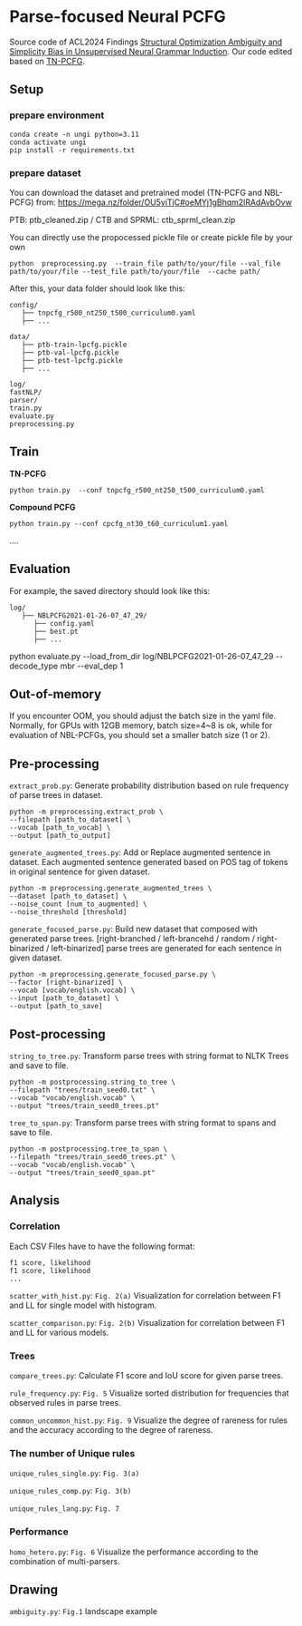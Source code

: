 # Parse-focused Neural PCFG

Source code of ACL2024 Findings [Structural Optimization Ambiguity and Simplicity Bias in Unsupervised Neural Grammar Induction](TBA).
Our code edited based on [TN-PCFG](https://github.com/sustcsonglin/TN-PCFG).

## Setup

### prepare environment 

```
conda create -n ungi python=3.11
conda activate ungi
pip install -r requirements.txt
```

### prepare dataset

You can download the dataset and pretrained model (TN-PCFG and NBL-PCFG) from:  https://mega.nz/folder/OU5yiTjC#oeMYj1gBhqm2lRAdAvbOvw

PTB:  ptb_cleaned.zip / CTB and SPRML: ctb_sprml_clean.zip

You can directly use the propocessed pickle file or create pickle file by your own

```
python  preprocessing.py  --train_file path/to/your/file --val_file path/to/your/file --test_file path/to/your/file  --cache path/
```

After this, your data folder should look like this:

```
config/
   ├── tnpcfg_r500_nt250_t500_curriculum0.yaml
   ├── ...
  
data/
   ├── ptb-train-lpcfg.pickle    
   ├── ptb-val-lpcfg.pickle
   ├── ptb-test-lpcfg.pickle
   ├── ...
   
log/
fastNLP/
parser/
train.py
evaluate.py
preprocessing.py
```

## Train

**TN-PCFG**

```
python train.py  --conf tnpcfg_r500_nt250_t500_curriculum0.yaml
```

**Compound PCFG**

```
python train.py --conf cpcfg_nt30_t60_curriculum1.yaml
```

....

## Evaluation

For example, the saved directory should look like this:

```
log/
   ├── NBLPCFG2021-01-26-07_47_29/
   	  ├── config.yaml
   	  ├── best.pt
   	  ├── ...
```

python evaluate.py --load_from_dir log/NBLPCFG2021-01-26-07_47_29  --decode_type mbr --eval_dep 1 

## Out-of-memory

If you encounter OOM, you should adjust the batch size in the yaml file. Normally, for GPUs with 12GB memory, batch size=4~8 is ok, while for evaluation of NBL-PCFGs, you should set a smaller batch size (1 or 2).  

## Pre-processing

`extract_prob.py`: Generate probability distribution based on rule frequency of parse trees in dataset.

```
python -m preprocessing.extract_prob \
--filepath [path_to_dataset] \
--vocab [path_to_vocab] \
--output [path_to_output]
```

`generate_augmented_trees.py`: Add or Replace augmented sentence in dataset. Each augmented sentence generated based on POS tag of tokens in original sentence for given dataset.

```
python -m preprocessing.generate_augmented_trees \
--dataset [path_to_dataset] \
--noise_count [num_to_augmented] \
--noise_threshold [threshold]
```

`generate_focused_parse.py`: Build new dataset that composed with generated parse trees. \[right-branched / left-brancehd / random / right-binarized / left-binarized\] parse trees are generated for each sentence in given dataset.

```
python -m preprocessing.generate_focused_parse.py \
--factor [right-binarized] \
--vocab [vocab/english.vocab] \
--input [path_to_dataset] \
--output [path_to_save]
```

## Post-processing

`string_to_tree.py`: Transform parse trees with string format to NLTK Trees and save to file.

```
python -m postprocessing.string_to_tree \
--filepath "trees/train_seed0.txt" \
--vocab "vocab/english.vocab" \
--output "trees/train_seed0_trees.pt"
```

`tree_to_span.py`: Transform parse trees with string format to spans and save to file.

```
python -m postprocessing.tree_to_span \
--filepath "trees/train_seed0_trees.pt" \
--vocab "vocab/english.vocab" \
--output "trees/train_seed0_span.pt"
```

## Analysis

### Correlation

Each CSV Files have to have the following format:
```
f1 score, likelihood
f1 score, likelihood
...
```

`scatter_with_hist.py`: `Fig. 2(a)` Visualization for correlation between F1 and LL for single model with histogram.

`scatter_comparison.py`: `Fig. 2(b)` Visualization for correlation between F1 and LL for various models.

### Trees

`compare_trees.py`: Calculate F1 score and IoU score for given parse trees.

`rule_frequency.py`: `Fig. 5` Visualize sorted distribution for frequencies that observed rules in parse trees.

`common_uncommon_hist.py`: `Fig. 9` Visualize the degree of rareness for rules and the accuracy according to the degree of rareness.

### The number of Unique rules

`unique_rules_single.py`: `Fig. 3(a)`

`unique_rules_comp.py`: `Fig. 3(b)`

`unique_rules_lang.py`: `Fig. 7`

### Performance

`homo_hetero.py`: `Fig. 6` Visualize the performance according to the combination of multi-parsers.

## Drawing

`ambiguity.py`: `Fig.1` landscape example